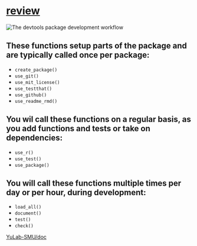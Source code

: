 # [review](https://r-pkgs.org/whole-game.html#review)

![The devtools package development workflow](https://r-pkgs.org/diagrams/workflow.png)

## These functions setup parts of the package and are typically called once per package:

* `create_package()`
* `use_git()`
* `use_mit_license()`
* `use_testthat()`
* `use_github()`
* `use_readme_rmd()`

## You wil call these functions on a regular basis, as you add functions and tests or take on dependencies:

* `use_r()`
* `use_test()`
* `use_package()`

## You will call these functions multiple times per day or per hour, during development:

* `load_all()`
* `document()`
* `test()`
* `check()`

[YuLab-SMU/doc](https://github.com/YuLab-SMU/docs/blob/master/r-package-dev.md)